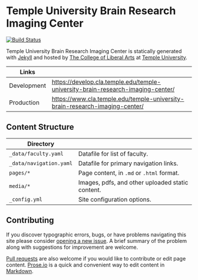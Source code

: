 # Temple University Brain Research Imaging Center

[![Build Status][travis-img]][travis]

Temple University Brain Research Imaging Center is statically generated with [Jekyll](https://jekyllrb.com) and hosted by [The College of Liberal Arts](https://liberalarts.temple.edu) at [Temple University](https://temple.edu).

| Links |  |
| --- | --- |
| Development | https://develop.cla.temple.edu/temple-university-brain-research-imaging-center/ |
| Production | https://www.cla.temple.edu/temple-university-brain-research-imaging-center/ |

## Content Structure

| Directory |  |
| --- | --- |
| ````_data/faculty.yaml```` | Datafile for list of faculty. |
| ````_data/navigation.yaml```` | Datafile for primary   navigation links. |
| ````pages/*```` | Page content, in ````.md```` or ````.html```` format. |
| ````media/*```` | Images, pdfs, and other uploaded static content. |
| ````_config.yml```` | Site configuration options. |

## Contributing

If you discover typographic errors, bugs, or have problems navigating this site please consider [opening a new issue][issue]. A brief summary of the problem along with suggestions for improvement are welcome.

[Pull requests][pr] are also welcome if you would like to contribute or edit page content. [Prose.io][prose] is a quick and convenient way to edit content in [Markdown][md].


[travis]: https://travis-ci.org/TULiberalArts/Temple-University-Brain-Research-Imaging-Center
[travis-img]: https://travis-ci.org/TULiberalArts/Temple-University-Brain-Research-Imaging-Center.svg?branch=master
[jekyll]: https://https://jekyllrb.com
[issue]: https://github.com/TULiberalArts/Temple-University-Brain-Research-Imaging-Center/issues
[pr]: https://help.github.com/articles/about-pull-requests/
[prose]: https://prose.io/#TULiberalArts/Temple-University-Brain-Research-Imaging-Center
[md]: http://whatismarkdown.com/
